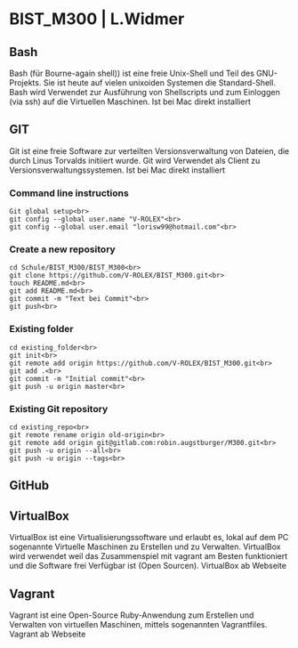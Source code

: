 # BIST_M300 | L.Widmer
## Bash

Bash (für Bourne-again shell)) ist eine freie Unix-Shell und Teil des GNU-Projekts. Sie ist heute auf vielen unixoiden Systemen die Standard-Shell.
Bash wird Verwendet zur Ausführung von Shellscripts und zum Einloggen (via ssh) auf die Virtuellen Maschinen.
Ist bei Mac direkt installiert

## GIT

Git ist eine freie Software zur verteilten Versionsverwaltung von Dateien, die durch Linus Torvalds initiiert wurde.
Git wird Verwendet als Client zu Versionsverwaltungssystemen.
Ist bei Mac direkt installiert

### Command line instructions

```shell
Git global setup<br>
git config --global user.name "V-ROLEX"<br>
git config --global user.email "lorisw99@hotmail.com"<br>
```
### Create a new repository

```shell
cd Schule/BIST_M300/BIST_M300<br>
git clone https://github.com/V-ROLEX/BIST_M300.git<br>
touch README.md<br>
git add README.md<br>
git commit -m "Text bei Commit"<br>
git push<br>
```
### Existing folder

```shell
cd existing_folder<br>
git init<br>
git remote add origin https://github.com/V-ROLEX/BIST_M300.git<br>
git add .<br>
git commit -m "Initial commit"<br>
git push -u origin master<br>
```
### Existing Git repository

```shell
cd existing_repo<br>
git remote rename origin old-origin<br>
git remote add origin git@gitlab.com:robin.augstburger/M300.git<br>
git push -u origin --all<br>
git push -u origin --tags<br>
```
## GitHub

## VirtualBox

VirtualBox ist eine Virtualisierungssoftware und erlaubt es, lokal auf dem PC sogenannte Virtuelle Maschinen zu Erstellen und zu Verwalten.
VirtualBox wird verwendet weil das Zusammenspiel mit vagrant am Besten funktioniert und die Software frei Verfügbar ist (Open Sourcen).
VirtualBox ab Webseite

## Vagrant

Vagrant ist eine Open-Source Ruby-Anwendung zum Erstellen und Verwalten von virtuellen Maschinen, mittels sogenannten Vagrantfiles.
Vagrant ab Webseite 
